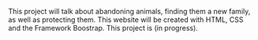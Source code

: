 This project will talk about abandoning animals, finding them a new family, as well as protecting them.
This website will be created with HTML, CSS and the Framework Boostrap.
This project is (in progress).